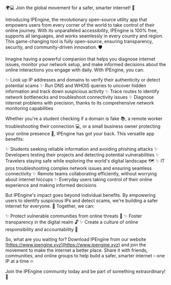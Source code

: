 🌍💻 Join the global movement for a safer, smarter internet! 🚀

Introducing IPEngine, the revolutionary open-source utility app that empowers users from every corner of the world to take control of their online journey. With its unparalleled accessibility, IPEngine is 100% free, supports all languages, and works seamlessly in every country and region. This game-changing tool is fully open-source, ensuring transparency, security, and community-driven innovation. 🛡️

Imagine having a powerful companion that helps you diagnose internet issues, monitor your network setup, and make informed decisions about the online interactions you engage with daily. With IPEngine, you can:

✨ Look up IP addresses and domains to verify their authenticity or detect potential scams
✨ Run DNS and WHOIS queries to uncover hidden information and track down suspicious activity
✨ Trace routes to identify network bottlenecks and troubleshoot connectivity issues
✨ Diagnose internet problems with precision, thanks to its comprehensive network monitoring capabilities

Whether you're a student checking if a domain is fake 📚, a remote worker troubleshooting their connection 💻, or a small business owner protecting your online presence 👥, IPEngine has got your back. This versatile app benefits:

✨ Students seeking reliable information and avoiding phishing attacks
✨ Developers testing their projects and detecting potential vulnerabilities
✨ Travelers staying safe while exploring the world's digital landscape 🗺️
✨ IT pros troubleshooting complex network issues and ensuring seamless connectivity
✨ Remote teams collaborating efficiently, without worrying about internet hiccups
✨ Everyday users taking control of their online experience and making informed decisions

But IPEngine's impact goes beyond individual benefits. By empowering users to identify suspicious IPs and detect scams, we're building a safer internet for everyone. 🚫 Together, we can:

✨ Protect vulnerable communities from online threats 💪
✨ Foster transparency in the digital realm 🔓
✨ Create a culture of online responsibility and accountability 👥

So, what are you waiting for? Download IPEngine from our website [https://www.ipengine.xyz](https://www.ipengine.xyz) and join the movement to make the internet a better place. Share it with friends, communities, and online groups to help build a safer, smarter internet – one IP at a time 🔥

Join the IPEngine community today and be part of something extraordinary! 🌟
